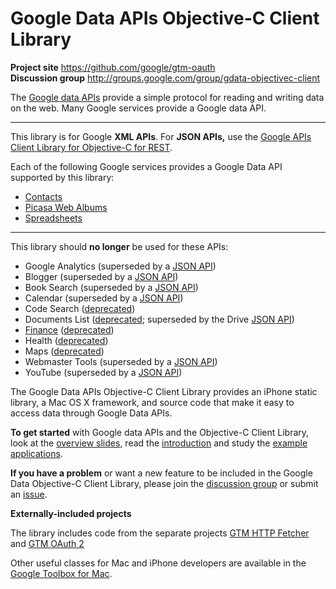 # Google Data APIs Objective-C Client Library #

**Project site** <https://github.com/google/gtm-oauth><br>
**Discussion group** <http://groups.google.com/group/gdata-objectivec-client>

The [Google data APIs](https://developers.google.com/gdata/) provide a
simple protocol for reading and writing data on the web.  Many Google services
provide a Google data API.

---

This library is for Google **XML APIs**. For **JSON APIs,** use the
[Google APIs Client Library for Objective-C for REST](https://github.com/google/google-api-objectivec-client-for-rest).

Each of the following Google services provides a Google Data API supported by
this library:
- [Contacts](http://code.google.com/apis/contacts/)
- [Picasa Web Albums](http://code.google.com/apis/picasaweb/)
- [Spreadsheets](http://code.google.com/apis/spreadsheets/)

---

This library should **no longer** be used for these APIs:
- Google Analytics (superseded by a [JSON API](https://github.com/google/google-api-objectivec-client-for-rest))
- Blogger (superseded by a [JSON API](https://github.com/google/google-api-objectivec-client-for-rest))
- Book Search (superseded by a [JSON API](https://github.com/google/google-api-objectivec-client-for-rest))
- Calendar (superseded by a [JSON API](https://github.com/google/google-api-objectivec-client-for-rest))
- Code Search ([deprecated](http://googleblog.blogspot.com/2011/10/fall-sweep.html))
- Documents List ([deprecated](http://googledevelopers.blogspot.com/2012/09/retiring-google-documents-list-api-v3.html); superseded by the Drive [JSON API](https://github.com/google/google-api-objectivec-client-for-rest))
- [Finance](http://code.google.com/apis/finance/) ([deprecated](http://googledevelopers.blogspot.com/2012/04/changes-to-deprecation-policies-and-api.html))
- Health ([deprecated](http://googleblog.blogspot.com/2011/06/update-on-google-health-and-google.html))
- Maps ([deprecated](http://googlegeodevelopers.blogspot.com/2010/11/maps-data-api-deprecation-announcement.html))
- Webmaster Tools (superseded by a [JSON API](https://github.com/google/google-api-objectivec-client-for-rest))
- YouTube (superseded by a [JSON API](https://github.com/google/google-api-objectivec-client-for-rest))

The Google Data APIs Objective-C Client Library provides an iPhone static
library, a Mac OS X framework, and source code that make it easy to access data
through Google Data APIs.

**To get started** with Google data APIs and the Objective-C Client Library,
look at the [overview slides](http://docs.google.com/Presentation?id=dftpzpbs_0g5w3q5cg),
read the [introduction](https://github.com/google/gdata-objectivec-client/wiki)
and study the [example applications](https://github.com/google/gdata-objectivec-client/tree/master/Examples).

**If you have a problem** or want a new feature to be included in the Google
Data Objective-C Client Library, please join the
[discussion group](http://groups.google.com/group/gdata-objectivec-client)
or submit an [issue](https://github.com/google/gdata-objectivec-client/issues).

**Externally-included projects**

The library includes code from the separate projects
[GTM HTTP Fetcher](https://github.com/google/gtm-http-fetcher) and
[GTM OAuth 2](https://github.com/google/gtm-oauth2)


Other useful classes for Mac and iPhone developers are available in the
[Google Toolbox for Mac](https://github.com/google/google-toolbox-for-mac).
